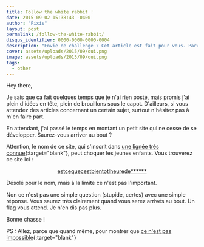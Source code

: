 ```yaml
---
title: Follow the white rabbit !
date: 2015-09-02 15:38:43 -0400
author: "Pixis"
layout: post
permalink: /follow-the-white-rabbit/
disqus_identifier: 0000-0000-0000-0004
description: "Envie de challenge ? Cet article est fait pour vous. Parviendrez-vous au bout des épreuves ?"
cover: assets/uploads/2015/09/oui.png
image: assets/uploads/2015/09/oui.png
tags:
  - other
---
```

Hey there,
  
Je sais que ça fait quelques temps que je n'ai rien posté, mais promis j'ai plein d'idées en tête, plein de brouillons sous le capot. D'ailleurs, si vous attendez des articles concernant un certain sujet, surtout n'hésitez pas à m'en faire part.

<!--more-->

En attendant, j'ai passé le temps en montant un petit site qui ne cesse de se développer. Saurez-vous arriver au bout ?

Attention, le nom de ce site, qui s'inscrit dans [une lignée très connue](http://estcequecestbientot.fr/){:target="blank"}, peut choquer les jeunes enfants. Vous trouverez ce site ici :

<p style="text-align: center;">
  <a href="http://estcequecestbientotlheuredeniquer.com">estcequecestbientotlheurede******</a>
</p>

Désolé pour le nom, mais à la limite ce n'est pas l'important.

Non ce n'est pas une simple question (stupide, certes) avec une simple réponse. Vous saurez très clairement quand vous serez arrivés au bout. Un flag vous attend. Je n'en dis pas plus.

Bonne chasse !

PS : Allez, parce que quand même, pour montrer que [ce n'est pas impossible](http://estcequecestbientotlheuredeniquer.com/?scoreboard){:target="blank"}

<!--

   ###########################################################################
   ###########################################################################
   ##                                                                       ##
   ##   Si tu passes par là par hasard, alors la suite ne sera pas utile.   ##
   ##   Sinon, tiens, voilà ce que tu attends :                             ##
   ##                                                                       ##
   ##   ...                                                                 ##
   ##                                                                       ##
   ##   Connection established                                              ##
   ##   5f745f69315f756e335f66316e5f345f63335f67346d33                      ##
   ##   Have fun !                                                          ##
   ##   ^C                                                                  ##
   ##   Connection closed.                                                  ##
   ##                                                                       ##
   ##   ...                                                                 ##
   ##                                                                       ##
   ##   Pour passer à la suite, il faut concaténer ce flag avec le flag     ##
   ##   précédent (celui qui commence par "51").                          ##
   ##   ?XXXX=<ce_flag><flag_précédant>                                     ##
   ##                                                                       ##
   ###########################################################################
   ###########################################################################
 
 -->
